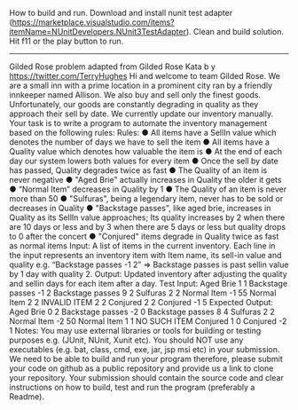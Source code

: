 How to build and run.
Download and install nunit test adapter (https://marketplace.visualstudio.com/items?itemName=NUnitDevelopers.NUnit3TestAdapter).
Clean and build solution.
Hit f11 or the play button to run.

--------------------------------------------------------------------------------------------------------------------------------------

Gilded Rose problem adapted from Gilded Rose Kata b y https://twitter.com/TerryHughes
Hi and welcome to team Gilded Rose. We are a small inn with a prime location in a
prominent city ran by a friendly innkeeper named Allison. We also buy and sell only the
finest goods. Unfortunately, our goods are constantly degrading in quality as they approach
their sell by date. We currently update our inventory manually.
Your task is to write a program to automate the inventory management based on the
following rules:
Rules:
● All items have a SellIn value which denotes the number of days we have to sell the
item
● All items have a Quality value which denotes how valuable the item is
● At the end of each day our system lowers both values for every item
● Once the sell by date has passed, Quality degrades twice as fast
● The Quality of an item is never negative
● "Aged Brie" actually increases in Quality the older it gets
● “Normal Item” decreases in Quality by 1
● The Quality of an item is never more than 50
● "Sulfuras", being a legendary item, never has to be sold or decreases in Quality
● "Backstage passes", like aged brie, increases in Quality as its SellIn value
approaches; Its quality increases by 2 when there are 10 days or less and by 3 when
there are 5 days or less but quality drops to 0 after the concert
● "Conjured" items degrade in Quality twice as fast as normal items
Input: A list of items in the current inventory. Each line in the input represents an inventory
item with Item name, its sell-in value and quality e.g. “Backstage passes -1 2” => Backstage
passes is past sellin value by 1 day with quality 2.
Output: Updated inventory after adjusting the quality and sellin days for each item after a
day.
Test Input:
Aged Brie 1 1
Backstage passes -1 2
Backstage passes 9 2
Sulfuras 2 2
Normal Item -1 55
Normal Item 2 2
INVALID ITEM 2 2
Conjured 2 2
Conjured -1 5
Expected Output:
Aged Brie 0 2
Backstage passes -2 0
Backstage passes 8 4
Sulfuras 2 2
Normal Item -2 50
Normal Item 1 1
NO SUCH ITEM
Conjured 1 0
Conjured -2 1
Notes:
You may use external libraries or tools for building or testing purposes e.g. (JUnit, NUnit,
Xunit etc). You should NOT use any executables (e.g. bat, class, cmd, exe, jar, jsp msi etc)
in your submission. We need to be able to build and run your program therefore, please
submit your code on github as a public repository and provide us a link to clone your
repository. Your submission should contain the source code and clear instructions on how to
build, test and run the program (preferably a Readme).